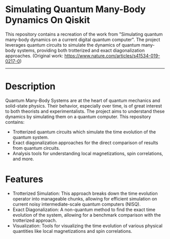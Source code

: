 Simulating Quantum Many-Body Dynamics On Qiskit
===================================================================

This repository contains a recreation of the work from "Simulating quantum many-body dynamics on a current digital quantum computer". The project leverages quantum circuits to simulate the dynamics of quantum many-body systems, providing both trotterized and exact diagonalization approaches.
(Original work: https://www.nature.com/articles/s41534-019-0217-0)

********

Description
===========

Quantum Many-Body Systems are at the heart of quantum mechanics and solid-state physics. Their behavior, especially over time, is of great interest to both theorists and experimentalists. The project aims to understand these dynamics by simulating them on a quantum computer. This repository contains:

- Trotterized quantum circuits which simulate the time evolution of the quantum system.
- Exact diagonalization approaches for the direct comparison of results from quantum circuits.
- Analysis tools for understanding local magnetizations, spin correlations, and more.

Features
========

- Trotterized Simulation: This approach breaks down the time evolution operator into manageable chunks, allowing for efficient simulation on current noisy intermediate-scale quantum computers (NISQ).
- Exact Diagonalization: A non-quantum method to find the exact time evolution of the system, allowing for a benchmark comparison with the trotterized approach.
- Visualization: Tools for visualizing the time evolution of various physical quantities like local magnetizations and spin correlations.
